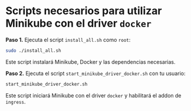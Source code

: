 # Scripts necesarios para utilizar Minikube con el driver `docker`

**Paso 1.** Ejecuta el script `install_all.sh` como `root`:

```bash
sudo ./install_all.sh
```

Este script instalará Minikube, Docker y las dependencias necesarias.

**Paso 2.** Ejecuta el script `start_minikube_driver_docker.sh` con tu usuario:

```bash
start_minikube_driver_docker.sh
```

Este script iniciará Minikube con el driver `docker` y habilitará el addon de `ingress`.